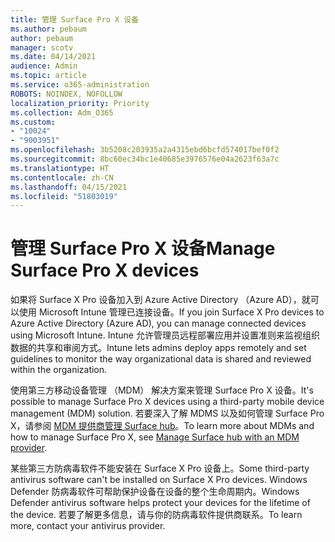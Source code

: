 ```yaml
---
title: 管理 Surface Pro X 设备
ms.author: pebaum
author: pebaum
manager: scotv
ms.date: 04/14/2021
audience: Admin
ms.topic: article
ms.service: o365-administration
ROBOTS: NOINDEX, NOFOLLOW
localization_priority: Priority
ms.collection: Adm_O365
ms.custom:
- "10024"
- "9003951"
ms.openlocfilehash: 3b5208c203935a2a4315ebd6bcfd574017bef0f2
ms.sourcegitcommit: 8bc60ec34bc1e40685e3976576e04a2623f63a7c
ms.translationtype: HT
ms.contentlocale: zh-CN
ms.lasthandoff: 04/15/2021
ms.locfileid: "51803019"
---
```

# <a name="manage-surface-pro-x-devices"></a><span data-ttu-id="13aa0-102">管理 Surface Pro X 设备</span><span class="sxs-lookup"><span data-stu-id="13aa0-102">Manage Surface Pro X devices</span></span>

<span data-ttu-id="13aa0-103">如果将 Surface X Pro 设备加入到 Azure Active Directory （Azure AD），就可以使用 Microsoft Intune 管理已连接设备。</span><span class="sxs-lookup"><span data-stu-id="13aa0-103">If you join Surface X Pro devices to Azure Active Directory (Azure AD), you can manage connected devices using Microsoft Intune.</span></span> <span data-ttu-id="13aa0-104">Intune 允许管理员远程部署应用并设置准则来监视组织数据的共享和审阅方式。</span><span class="sxs-lookup"><span data-stu-id="13aa0-104">Intune lets admins deploy apps remotely and set guidelines to monitor the way organizational data is shared and reviewed within the organization.</span></span>

<span data-ttu-id="13aa0-105">使用第三方移动设备管理 （MDM） 解决方案来管理 Surface Pro X 设备。</span><span class="sxs-lookup"><span data-stu-id="13aa0-105">It's possible to manage Surface Pro X devices using a third-party mobile device management (MDM) solution.</span></span> <span data-ttu-id="13aa0-106">若要深入了解 MDMS 以及如何管理 Surface Pro X，请参阅 [MDM 提供商管理 Surface hub](https://docs.microsoft.com/surface-hub/manage-settings-with-mdm-for-surface-hub)。</span><span class="sxs-lookup"><span data-stu-id="13aa0-106">To learn more about MDMs and how to manage Surface Pro X, see [Manage Surface hub with an MDM provider](https://docs.microsoft.com/surface-hub/manage-settings-with-mdm-for-surface-hub).</span></span>

<span data-ttu-id="13aa0-107">某些第三方防病毒软件不能安装在 Surface X Pro 设备上。</span><span class="sxs-lookup"><span data-stu-id="13aa0-107">Some third-party antivirus software can't be installed on Surface X Pro devices.</span></span> <span data-ttu-id="13aa0-108">Windows Defender 防病毒软件可帮助保护设备在设备的整个生命周期内。</span><span class="sxs-lookup"><span data-stu-id="13aa0-108">Windows Defender antivirus software helps protect your devices for the lifetime of the device.</span></span> <span data-ttu-id="13aa0-109">若要了解更多信息，请与你的防病毒软件提供商联系。</span><span class="sxs-lookup"><span data-stu-id="13aa0-109">To learn more, contact your antivirus provider.</span></span>

